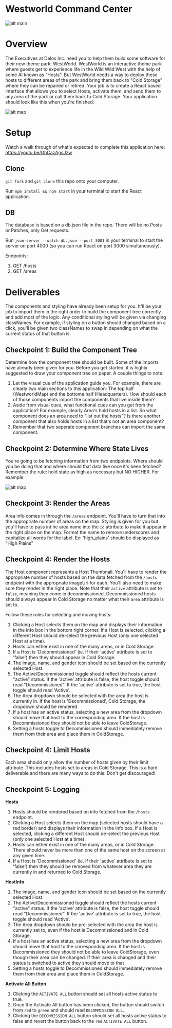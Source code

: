 # Westworld Command Center

![alt main](https://cdn-images-1.medium.com/max/2000/1*BnjGd8N6zu9-Fe6stEJDEg.png)


Overview
========
The Executives at Delos Inc. need you to help them build some software for their new theme park: WestWorld. WestWorld is an interactive theme park where guests get to experience life in the Wild Wild West with the help of some AI known as "Hosts". But WestWorld needs a way to deploy these hosts to different areas of the park and bring them back to "Cold Storage" where they can be repaired or retired. Your job is to create a React based interface that allows you to select Hosts, activate them, and send them to any area of the park or call them back to Cold Storage. Your application should look like this when you're finished:

![alt map](https://i.imgur.com/mPo0UYQ.png)


Setup
=====
Watch a walk through of what's expected to complete this application here: https://youtu.be/GhCazAgsJzw

Clone
-----

`git fork` and `git clone` this repo onto your computer. 

Run `npm install && npm start` in your terminal to start the React application.

DB
--
The database is based on a db.json file in the repo. There will be no Posts or Patches, only Get requests.

Run `json-server --watch db.json --port 3001` in your terminal to start the server on port 4000 (so you can run React on port 3000 simultaneously).

Endpoints:
1. GET /hosts
2. GET /areas


Deliverables
============

The components and styling have already been setup for you. It'll be your job to import them in the right order to build the component tree correctly and add most of the logic. Any conditional styling will be given via changing classNames. For example, if styling on a button should changed based on a click, you'll be given two classNames to swap in depending on what the current status of that button is.

Checkpoint 1: Build the Component Tree
--------------------------------------
Determine how the component tree should be built. Some of the imports have already been given for you. Before you get started, it is highly suggested to draw your component tree on paper. A couple things to note:

1. Let the visual cue of the application guide you. For example, there are clearly two main sections to this application: The top half (WestworldMap) and the bottome half (Headquarters). How should each of those components import the components that live inside them?
2. Aside from visual cues, what functional cues can you get from the application? For example, clearly Area's hold hosts in a list. So what component does an area need to "list out the hosts"? Is there another component that also holds hosts in a list that's not an area component?
3. Remember that two seperate component branches can import the same component.

Checkpoint 2: Determine Where State Lives
-----------------------------------------
You're going to be fetching information from two endpoints. Where should you be doing that and where should that data live once it's been fetched? Remember the rule: hold state as high as necessary but NO HIGHER. For example:

![alt map](https://i.imgur.com/ge9Hfz9.jpg)

Checkpoint 3: Render the Areas
------------------------------
Area info comes in through the `/areas` endpoint. You'll have to turn that into the appropriate number of areas on the map. Styling is given for you but you'll have to pass int he area name into the `id` attribute to make it appear in the right place on the map. Format the name to remove underscores and capitalize all words for the label. Ex: 'high_plains' should be displayed as "High Plains"


Checkpoint 4: Render the Hosts
------------------------
The Host component represents a Host Thumbnail. You'll have to render the appropriate number of hosts based on the data fetched from the `/hosts` endpoint with the appropriate imageUrl for each. You'll also need to make sure they render in the right place. Note that their `active` attribute is set to `false`, meaning they come in decommissioned. Decommissioned hosts should always appear in Cold Storage no matter what their `area` attribute is set to.



Follow these rules for selecting and moving hosts:

1. Clicking a Host selects them on the map and displays their information in the info box in the bottom right corner. If a Host is selected, clicking a different Host should de-select the previous Host (only one selected Host at a time).
2. Hosts can either exist in one of the many areas, or in Cold Storage.
3. If a Host is 'Decommissioned' (ie. if their 'active' attribute is set to 'false') then they should appear in Cold Storage.
4. The image, name, and gender icon should be set based on the currently selected Host.
2. The Active/Decommissioned toggle should reflect the hosts current "active" status. If the 'active' attribute is false, the host toggle should read "Decommissioned". If the 'active' attribute is set to true, the host toggle should read 'Active'.
3. The Area dropdown should be selected with the area the host is currently in. If the host is 'Decommissioned', Cold Storage, the dropdown should be rendered
4. If a host has an active status, selecting a new area from the dropdown should move that host to the corresponding area. If the host is Decommissioned they should not be able to leave ColdStorage.
5. Setting a hosts toggle to Decommissioned should immediately remove them from their area and place them in ColdStorage.

Checkpoint 4: Limit Hosts
--------------------------
Each area should only allow the number of hosts given by their limit attribute. This includes hosts set to areas in Cold Storage. This is a hard deliverable and there are many ways to do this. Don't get discouraged!

Checkpoint 5: Logging
----------------------


**Hosts**
1. Hosts should be rendered based on info fetched from the `/hosts` endpoint.
2. Clicking a Host selects them on the map (selected hosts should have a red border) and displays their information in the info box. If a Host is selected, clicking a different Host should de-select the previous Host (only one selected Host at a time).
3. Hosts can either exist in one of the many areas, or in Cold Storage. There should never be more than one of the same host on the screen at any given time.
4. If a Host is 'Decommissioned' (ie. if their 'active' attribute is set to 'false') then they should be removed from whatever area they are currently in and returned to Cold Storage.

**HostInfo**
1. The image, name, and gender icon should be set based on the currently selected Host.
2. The Active/Decommissioned toggle should reflect the hosts current "active" status. If the 'active' attribute is false, the host toggle should read "Decommissioned". If the 'active' attribute is set to true, the host toggle should read 'Active'.
3. The Area dropdown should be pre-selected with the area the host is currently set to, even if the host is Decommissioned and in Cold Storage.
4. If a host has an active status, selecting a new area from the dropdown should move that host to the corresponding area. If the host is Decommissioned they should not be able to leave ColdStorage, even though their area can be changed. If their area is changed and their status is switched to active they should move to that
5. Setting a hosts toggle to Decommissioned should immediately remove them from their area and place them in ColdStorage.

**Activate All Button**
1. Clicking the `ACTIVATE ALL` button should set all hosts active status to true.
2. Once the Activate All button has been clicked, the button should switch from `red` to `green` and should read `DECOMMISSION ALL`.
3. Clicking the `DECOMMISSION ALL` button should set all hosts active status to false and revert the button back to the `red` `ACTIVATE ALL` button.
